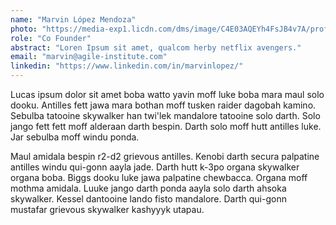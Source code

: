 ```yaml
---
name: "Marvin López Mendoza"
photo: "https://media-exp1.licdn.com/dms/image/C4E03AQEYh4FsJB4v7A/profile-displayphoto-shrink_400_400/0?e=1605139200&v=beta&t=IY3gSZk3g9bcSn03GBMZ9kQB_Yh0Rx1rBYdm5l9oJNQ"
role: "Co Founder"
abstract: "Loren Ipsum sit amet, qualcom herby netflix avengers."
email: "marvin@agile-institute.com"
linkedin: "https://www.linkedin.com/in/marvinlopez/"
---
```


Lucas ipsum dolor sit amet boba watto yavin moff luke boba mara maul solo dooku. Antilles fett jawa mara bothan moff tusken raider dagobah kamino. Sebulba tatooine skywalker han twi'lek mandalore tatooine solo darth. Solo jango fett fett moff alderaan darth bespin. Darth solo moff hutt antilles luke. Jar sebulba moff windu ponda. 

Maul amidala bespin r2-d2 grievous antilles. Kenobi darth secura palpatine antilles windu qui-gonn aayla jade. Darth hutt k-3po organa skywalker organa boba. Biggs dooku luke jawa palpatine chewbacca. Organa moff mothma amidala. Luuke jango darth ponda aayla solo darth ahsoka skywalker. Kessel dantooine lando fisto mandalore. Darth qui-gonn mustafar grievous skywalker kashyyyk utapau.
